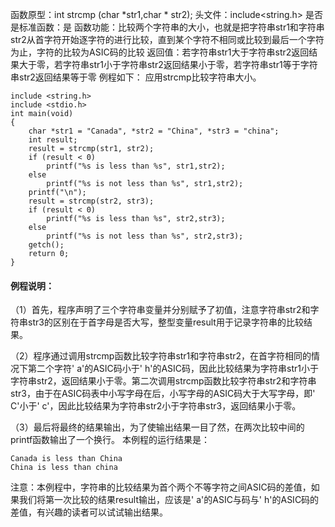 函数原型：int strcmp (char *str1,char * str2);
头文件：include<string.h>
是否是标准函数：是
函数功能：比较两个字符串的大小，也就是把字符串str1和字符串str2从首字符开始逐字符的进行比较，直到某个字符不相同或比较到最后一个字符为止，字符的比较为ASIC码的比较
返回值：若字符串str1大于字符串str2返回结果大于零，若字符串str1小于字符串str2返回结果小于零，若字符串str1等于字符串str2返回结果等于零
例程如下： 应用strcmp比较字符串大小。
```  
include <string.h>
include <stdio.h>
int main(void)
{
    char *str1 = "Canada", *str2 = "China", *str3 = "china";
    int result;
    result = strcmp(str1, str2);
    if (result < 0)
        printf("%s is less than %s", str1,str2);
    else
        printf("%s is not less than %s", str1,str2);
    printf("\n");
    result = strcmp(str2, str3);
    if (result < 0)
        printf("%s is less than %s", str2,str3);
    else
        printf("%s is not less than %s", str2,str3);
    getch();
    return 0;
}
```

#### 例程说明：

（1）首先，程序声明了三个字符串变量并分别赋予了初值，注意字符串str2和字符串str3的区别在于首字母是否大写，整型变量result用于记录字符串的比较结果。

（2）程序通过调用strcmp函数比较字符串str1和字符串str2，在首字符相同的情况下第二个字符' a'的ASIC码小于' h'的ASIC码，因此比较结果为字符串str1小于字符串str2，返回结果小于零。第二次调用strcmp函数比较字符串str2和字符串str3，由于在ASIC码表中小写字母在后，小写字母的ASIC码大于大写字母，即' C'小于' c'，因此比较结果为字符串str2小于字符串str3，返回结果小于零。

（3）最后将最终的结果输出，为了使输出结果一目了然，在两次比较中间的printf函数输出了一个换行。
本例程的运行结果是：
```  
Canada is less than China
China is less than china
```

注意：本例程中，字符串的比较结果为首个两个不等字符之间ASIC码的差值，如果我们将第一次比较的结果result输出，应该是' a'的ASIC与码与' h'的ASIC码的差值，有兴趣的读者可以试试输出结果。
